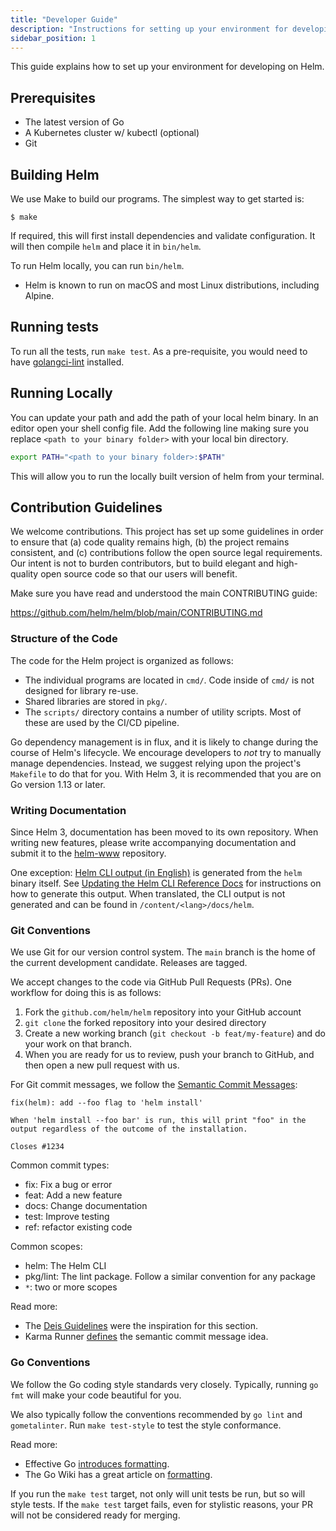 ```yaml
---
title: "Developer Guide"
description: "Instructions for setting up your environment for developing Helm."
sidebar_position: 1
---
```


This guide explains how to set up your environment for developing on Helm.

## Prerequisites

- The latest version of Go
- A Kubernetes cluster w/ kubectl (optional)
- Git

## Building Helm

We use Make to build our programs. The simplest way to get started is:

```console
$ make
```

If required, this will first install dependencies and validate configuration. It will then compile `helm` and place it in
`bin/helm`.

To run Helm locally, you can run `bin/helm`.

- Helm is known to run on macOS and most Linux distributions, including Alpine.

## Running tests

To run all the tests, run `make test`.
As a pre-requisite, you would need to have
[golangci-lint](https://golangci-lint.run)
installed.

## Running Locally

You can update your path and add the path of your local helm binary. In an editor
open your shell config file. Add the following line making sure you replace
`<path to your binary folder>` with your local bin directory.

``` bash
export PATH="<path to your binary folder>:$PATH"
```

This will allow you to run the locally built version of helm from your terminal.

## Contribution Guidelines

We welcome contributions. This project has set up some guidelines in order to
ensure that (a) code quality remains high, (b) the project remains consistent,
and (c) contributions follow the open source legal requirements. Our intent is
not to burden contributors, but to build elegant and high-quality open source
code so that our users will benefit.

Make sure you have read and understood the main CONTRIBUTING guide:

<https://github.com/helm/helm/blob/main/CONTRIBUTING.md>

### Structure of the Code

The code for the Helm project is organized as follows:

- The individual programs are located in `cmd/`. Code inside of `cmd/` is not
  designed for library re-use.
- Shared libraries are stored in `pkg/`.
- The `scripts/` directory contains a number of utility scripts. Most of these
  are used by the CI/CD pipeline.

Go dependency management is in flux, and it is likely to change during the
course of Helm's lifecycle. We encourage developers to _not_ try to manually
manage dependencies. Instead, we suggest relying upon the project's `Makefile`
to do that for you. With Helm 3, it is recommended that you are on Go version
1.13 or later.

### Writing Documentation

Since Helm 3, documentation has been moved to its own repository. When writing
new features, please write accompanying documentation and submit it to the
[helm-www](https://github.com/helm/helm-www) repository.

One exception: [Helm CLI output (in English)](../commands/index.mdx) is
generated from the `helm` binary itself. See [Updating the Helm CLI Reference Docs](https://github.com/helm/helm-www#updating-the-helm-cli-reference-docs)
for instructions on how to generate this output. When translated, the CLI
output is not generated and can be found in `/content/<lang>/docs/helm`.

### Git Conventions

We use Git for our version control system. The `main` branch is the home of
the current development candidate. Releases are tagged.

We accept changes to the code via GitHub Pull Requests (PRs). One workflow for
doing this is as follows:

1. Fork the `github.com/helm/helm` repository into your GitHub account
2. `git clone` the forked repository into your desired directory
3. Create a new working branch (`git checkout -b feat/my-feature`) and do your
   work on that branch.
4. When you are ready for us to review, push your branch to GitHub, and then
   open a new pull request with us.

For Git commit messages, we follow the [Semantic Commit
Messages](https://karma-runner.github.io/0.13/dev/git-commit-msg.html):

```
fix(helm): add --foo flag to 'helm install'

When 'helm install --foo bar' is run, this will print "foo" in the
output regardless of the outcome of the installation.

Closes #1234
```

Common commit types:

- fix: Fix a bug or error
- feat: Add a new feature
- docs: Change documentation
- test: Improve testing
- ref: refactor existing code

Common scopes:

- helm: The Helm CLI
- pkg/lint: The lint package. Follow a similar convention for any package
- `*`: two or more scopes

Read more:

- The [Deis
  Guidelines](https://github.com/deis/workflow/blob/master/src/contributing/submitting-a-pull-request.md)
  were the inspiration for this section.
- Karma Runner
  [defines](https://karma-runner.github.io/0.13/dev/git-commit-msg.html) the
  semantic commit message idea.

### Go Conventions

We follow the Go coding style standards very closely. Typically, running `go
fmt` will make your code beautiful for you.

We also typically follow the conventions recommended by `go lint` and
`gometalinter`. Run `make test-style` to test the style conformance.

Read more:

- Effective Go [introduces
  formatting](https://golang.org/doc/effective_go.html#formatting).
- The Go Wiki has a great article on
  [formatting](https://github.com/golang/go/wiki/CodeReviewComments).

If you run the `make test` target, not only will unit tests be run, but so will
style tests. If the `make test` target fails, even for stylistic reasons, your
PR will not be considered ready for merging.
